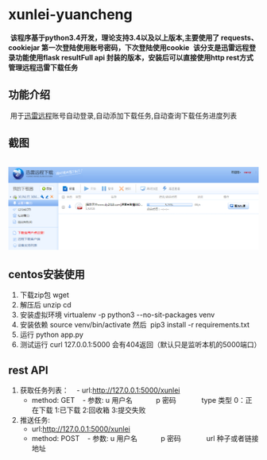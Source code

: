 # xunlei-yuancheng
  **该程序基于python3.4开发，理论支持3.4以及以上版本,主要使用了 requests、cookiejar 第一次登陆使用账号密码，下次登陆使用cookie**
  **该分支是迅雷远程登录功能使用flask resultFull api 封装的版本，安装后可以直接使用http rest方式管理远程迅雷下载任务**
## 功能介绍
  用于[迅雷远程](http://yuancheng.xunlei.com/)账号自动登录,自动添加下载任务,自动查询下载任务进度列表
## 截图
  ![](https://github.com/ijustlearn/xunlei-yuancheng/blob/master/image1.png)
## centos安装使用
1. 下载zip包 wget 
2. 解压后 unzip  cd 
3. 安装虚拟环境 virtualenv -p python3 --no-sit-packages venv
4. 安装依赖 source venv/bin/activate 然后  pip3 install -r requirements.txt 
5. 运行 python app.py
6. 测试运行 curl 127.0.0.1:5000 会有404返回（默认只是监听本机的5000端口）
## rest API
1. 获取任务列表：
    - url:http://127.0.0.1:5000/xunlei
    - method: GET
    - 参数: u 用户名
            p 密码 
            type 类型 0：正在下载 1:已下载 2:回收箱 3:提交失败
2. 推送任务:
    - url:http://127.0.0.1:5000/xunlei
    - method: POST
    - 参数: u 用户名
            p 密码 
            url 种子或者链接地址
